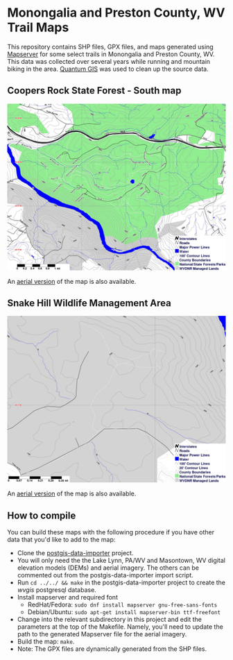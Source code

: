 # Monongalia and Preston County, WV Trail Maps

This repository contains SHP files, GPX files, and maps generated using
[Mapserver](http://mapserver.org/) for some select trails in Monongalia
and Preston County, WV. This data was collected over several years while
running and mountain biking in the area. [Quantum GIS](qgis.org) was
used to clean up the source data.


## Coopers Rock State Forest - South map

![Coopers Rock South Topo Map](coopers-rock-state-forest/coopers-rock-south-topo-map.jpg?raw=1 "Coopers Rock South Topo Map")

An
[aerial version](coopers-rock-state-forest/coopers-rock-south-aerial-map.jpg?raw=1) of
the map is also available.


## Snake Hill Wildlife Management Area

![Snake Hill Topo Map](snake-hill-wildlife-management-area/snake-hill-topo-map.jpg?raw=1 "Snake Hill Topo Map")

An
[aerial version](snake-hill-wildlife-management-area/snake-hill-aerial-map.jpg?raw=1) of
the map is also available.


## How to compile

You can build these maps with the following procedure if you have other
data that you'd like to add to the map:

* Clone the [postgis-data-importer](https://github.com/masneyb/postgis-data-importer)
  project.
* You will only need the the Lake Lynn, PA/WV and Masontown, WV digital
  elevation models (DEMs) and aerial imagery. The others can be commented
  out from the postgis-data-importer import script.
* Run `cd ../../ && make` in the postgis-data-importer project to create the _wvgis_
  postgresql database.
* Install mapserver and required font
  - RedHat/Fedora: `sudo dnf install mapserver gnu-free-sans-fonts`
  - Debian/Ubuntu: `sudo apt-get install mapserver-bin ttf-freefont`
* Change into the relevant subdirectory in this project and edit the 
  parameters at the top of the Makefile. Namely, you'll need to update
  the path to the generated Mapserver file for the aerial imagery.
* Build the map: `make`.
* Note: The GPX files are dynamically generated from the SHP files.
